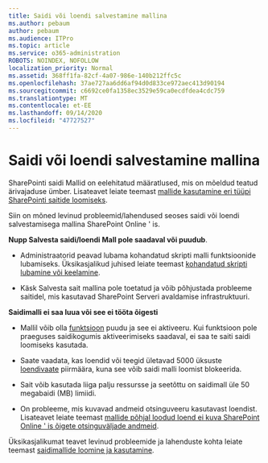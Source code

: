 ```yaml
---
title: Saidi või loendi salvestamine mallina
ms.author: pebaum
author: pebaum
ms.audience: ITPro
ms.topic: article
ms.service: o365-administration
ROBOTS: NOINDEX, NOFOLLOW
localization_priority: Normal
ms.assetid: 368ff1fa-82cf-4a07-986e-140b212ffc5c
ms.openlocfilehash: 37ae727aa6dd6af94d0d833ce972aec413d90194
ms.sourcegitcommit: c6692ce0fa1358ec3529e59ca0ecdfdea4cdc759
ms.translationtype: MT
ms.contentlocale: et-EE
ms.lasthandoff: 09/14/2020
ms.locfileid: "47727527"
---
```

# <a name="save-site-or-list-as-a-template"></a>Saidi või loendi salvestamine mallina

SharePointi saidi Mallid on eelehitatud määratlused, mis on mõeldud teatud ärivajaduse ümber. Lisateavet leiate teemast [mallide kasutamine eri tüüpi SharePointi saitide loomiseks](https://support.office.com/article/using-templates-to-create-different-kinds-of-sharepoint-sites-449eccec-ff99-4cf3-b62e-dcfee37e8da4).

Siin on mõned levinud probleemid/lahendused seoses saidi või loendi salvestamisega mallina SharePoint Online ' is.

**Nupp Salvesta saidi/loendi Mall pole saadaval või puudub**. 

- Administraatorid peavad lubama kohandatud skripti malli funktsioonide lubamiseks. Üksikasjalikud juhised leiate teemast [kohandatud skripti lubamine või keelamine](https://docs.microsoft.com/sharepoint/allow-or-prevent-custom-script).


- Käsk Salvesta sait mallina pole toetatud ja võib põhjustada probleeme saitidel, mis kasutavad SharePoint Serveri avaldamise infrastruktuuri.


**Saidimalli ei saa luua või see ei tööta õigesti**

- Mallil võib olla [funktsioon](https://social.technet.microsoft.com/wiki/contents/articles/14423.sharepoint-2013-existing-features-guid.aspx) puudu ja see ei aktiveeru. Kui funktsioon pole praeguses saidikogumis aktiveerimiseks saadaval, ei saa te saiti saidi loomiseks kasutada.


- Saate vaadata, kas loendid või teegid ületavad 5000 üksuste [loendivaate](https://support.office.com/article/Manage-large-lists-and-libraries-in-SharePoint-B8588DAE-9387-48C2-9248-C24122F07C59) piirmäära, kuna see võib saidi malli loomist blokeerida.


- Sait võib kasutada liiga palju ressursse ja seetõttu on saidimall üle 50 megabaidi (MB) limiidi.


- On probleeme, mis kuvavad andmeid otsinguveeru kasutavast loendist. Lisateavet leiate teemast [mallide põhjal loodud loend ei kuva SharePoint Online ' is õigete otsinguväljade andmeid](https://docs.microsoft.com/sharepoint/support/lists-and-libraries/template-generated-list-incorrect-data).


Üksikasjalikumat teavet levinud probleemide ja lahenduste kohta leiate teemast [saidimallide loomine ja kasutamine](https://support.office.com/article/Create-and-use-site-templates-60371B0F-00E0-4C49-A844-34759EBDD989).

